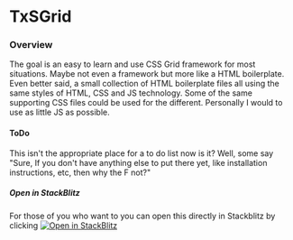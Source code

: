 # TxSGrid

### Overview
The goal is an easy to learn and use CSS Grid framework for most situations.  Maybe not even a framework but more like a HTML boilerplate.  Even better said,  a small collection of HTML boilerplate files all using the same styles of HTML, CSS and JS technology.  Some of the same  supporting CSS files could be used for the different.  Personally I would to use as little JS as possible.

####  ToDo
This isn't the appropriate place for a to do list now is it?  Well, some say "Sure, If you don't have anything else to put there yet, like installation instructions, etc, then why the F not?"

##### Open in StackBlitz
For those of you who want to you can open this directly in Stackblitz by clicking [![Open in StackBlitz](https://developer.stackblitz.com/img/open_in_stackblitz.svg)](https://stackblitz.com/github/https://github.com/texxs/TxSGrid)

